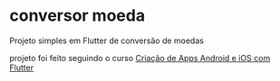 # conversor moeda

Projeto simples em Flutter de conversão de moedas

projeto foi feito seguindo o curso [Criação de Apps Android e iOS com Flutter ](https://www.udemy.com/curso-completo-flutter-app-android-ios/)
